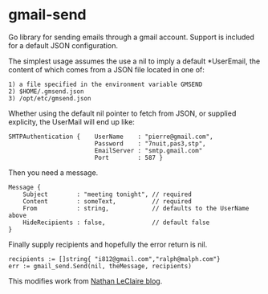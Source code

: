# gmail-send 

Go library for sending emails through a gmail account.  Support is included for a default
JSON configuration.

The simplest usage assumes the use a nil to imply a default *UserEmail, 
the content of which comes from a JSON file located in one of:

	1) a file specified in the environment variable GMSEND
	2) $HOME/.gmsend.json
	3) /opt/etc/gmsend.json
	
Whether using the default nil pointer to fetch from JSON, or supplied explicity, 
the UserMail will end up like:

```
SMTPAuthentication { 	UserName    : "pierre@gmail.com", 
						Password    : "7nuit,pas3,stp",
						EmailServer : "smtp.gmail.com"
						Port        : 587 }
```

Then you need a message.

```
Message {
	Subject        : "meeting tonight", // required 
	Content        : someText,          // required
	From           : string,            // defaults to the UserName above
	HideRecipients : false,             // default false
}
```

Finally supply recipients and hopefully the error return is nil.

```
recipients := []string{ "i812@gmail.com","ralph@malph.com"}
err := gmail_send.Send(nil, theMessage, recipients)
```


This modifies work from 
[Nathan LeClaire blog](https://nathanleclaire.com/blog/2013/12/17/sending-email-from-gmail-using-golang/).

